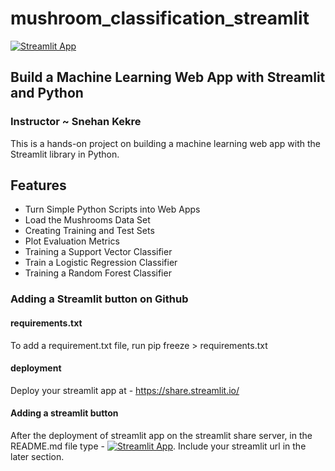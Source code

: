 # mushroom_classification_streamlit
[![Streamlit App](https://static.streamlit.io/badges/streamlit_badge_black_white.svg)](https://share.streamlit.io/megha-a7/mushroom_classification_streamlit/app.py)
## Build a Machine Learning Web App with Streamlit and Python
### Instructor ~ Snehan Kekre

This is a hands-on project on building a machine learning web app with the Streamlit library in Python.

## Features
- Turn Simple Python Scripts into Web Apps
- Load the Mushrooms Data Set
- Creating Training and Test Sets
- Plot Evaluation Metrics
- Training a Support Vector Classifier
- Train a Logistic Regression Classifier
- Training a Random Forest Classifier

### Adding a Streamlit button on Github

#### requirements.txt 
To add a requirement.txt file, run
pip freeze > requirements.txt

#### deployment 
Deploy your streamlit app at - https://share.streamlit.io/

#### Adding a streamlit button 
After the deployment of streamlit app on the streamlit share server, in the README.md file type - [![Streamlit App](https://static.streamlit.io/badges/streamlit_badge_black_white.svg)](https://share.streamlit.io/yourGitHubName/yourRepo/yourApp/).
Include your streamlit url in the later section. 



